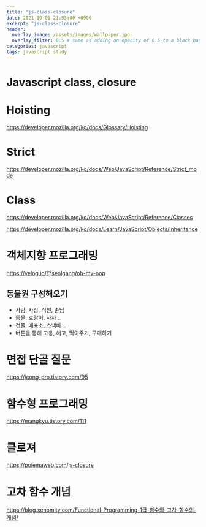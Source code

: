```yaml
---
title: "js-class-closure"
date: 2021-10-01 21:53:00 +0900
excerpt: "js-class-closure"
header:
  overlay_image: /assets/images/wallpaper.jpg
  overlay_filter: 0.5 # same as adding an opacity of 0.5 to a black background
categories: javascript
tags: javascript study
---
```

Javascript class, closure
=============

# Hoisting

https://developer.mozilla.org/ko/docs/Glossary/Hoisting

# Strict

https://developer.mozilla.org/ko/docs/Web/JavaScript/Reference/Strict_mode

# Class

https://developer.mozilla.org/ko/docs/Web/JavaScript/Reference/Classes

https://developer.mozilla.org/ko/docs/Learn/JavaScript/Objects/Inheritance

# 객체지향 프로그래밍

https://velog.io/@seolgang/oh-my-oop

## 동물원 구성해오기

- 사람, 사장, 직원, 손님
- 동물, 호랑이, 사자 ..
- 건물, 매표소, 스낵바 ..
- 버튼을 통해 고용, 해고, 먹이주기, 구매하기

# 면접 단골 질문

https://jeong-pro.tistory.com/95

# 함수형 프로그래밍

https://mangkyu.tistory.com/111

# 클로져

https://poiemaweb.com/js-closure

# 고차 함수 개념

https://blog.xenomity.com/Functional-Programming-1급-함수와-고차-함수의-개념/
